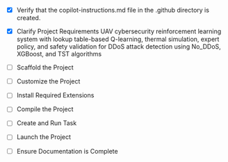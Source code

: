 <!-- Use this file to provide workspace-specific custom instructions to Copilot. For more details, visit https://code.visualstudio.com/docs/copilot/copilot-customization#_use-a-githubcopilotinstructionsmd-file -->
- [x] Verify that the copilot-instructions.md file in the .github directory is created.

- [x] Clarify Project Requirements
	UAV cybersecurity reinforcement learning system with lookup table-based Q-learning, thermal simulation, expert policy, and safety validation for DDoS attack detection using No_DDoS, XGBoost, and TST algorithms

- [ ] Scaffold the Project
	
- [ ] Customize the Project
	
- [ ] Install Required Extensions
	
- [ ] Compile the Project
	
- [ ] Create and Run Task
	
- [ ] Launch the Project
	
- [ ] Ensure Documentation is Complete